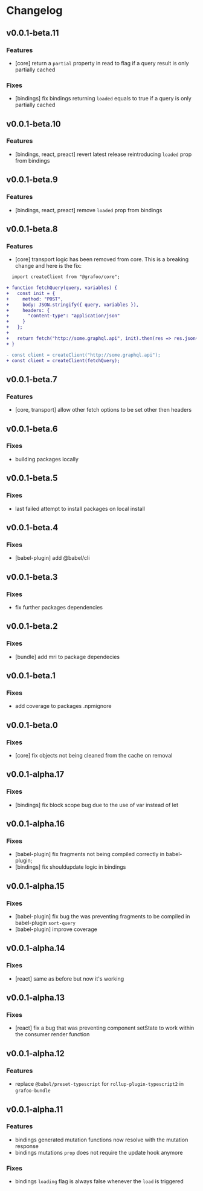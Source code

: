 # Changelog

## v0.0.1-beta.11

### Features

- [core] return a `partial` property in read to flag if a query result is only partially cached

### Fixes

- [bindings] fix bindings returning `loaded` equals to true if a query is only partially cached

## v0.0.1-beta.10

### Features

- [bindings, react, preact] revert latest release reintroducing `loaded` prop from bindings

## v0.0.1-beta.9

### Features

- [bindings, react, preact] remove `loaded` prop from bindings

## v0.0.1-beta.8

### Features

- [core] transport logic has been removed from core. This is a breaking change and here is the fix:

```diff
  import createClient from "@grafoo/core";

+ function fetchQuery(query, variables) {
+   const init = {
+     method: "POST",
+     body: JSON.stringify({ query, variables }),
+     headers: {
+       "content-type": "application/json"
+     }
+   };
+
+   return fetch("http://some.graphql.api", init).then(res => res.json());
+ }

- const client = createClient("http://some.graphql.api");
+ const client = createClient(fetchQuery);
```

## v0.0.1-beta.7

### Features

- [core, transport] allow other fetch options to be set other then headers

## v0.0.1-beta.6

### Fixes

- building packages locally

## v0.0.1-beta.5

### Fixes

- last failed attempt to install packages on local install

## v0.0.1-beta.4

### Fixes

- [babel-plugin] add @babel/cli

## v0.0.1-beta.3

### Fixes

- fix further packages dependencies

## v0.0.1-beta.2

### Fixes

- [bundle] add mri to package dependecies

## v0.0.1-beta.1

### Fixes

- add coverage to packages .npmignore

## v0.0.1-beta.0

### Fixes

- [core] fix objects not being cleaned from the cache on removal

## v0.0.1-alpha.17

### Fixes

- [bindings] fix block scope bug due to the use of var instead of let

## v0.0.1-alpha.16

### Fixes

- [babel-plugin] fix fragments not being compiled correctly in babel-plugin;
- [bindings] fix shouldupdate logic in bindings

## v0.0.1-alpha.15

### Fixes

- [babel-plugin] fix bug the was preventing fragments to be compiled in babel-plugin `sort-query`
- [babel-plugin] improve coverage

## v0.0.1-alpha.14

### Fixes

- [react] same as before but now it's working

## v0.0.1-alpha.13

### Fixes

- [react] fix a bug that was preventing component setState to work within the consumer render function

## v0.0.1-alpha.12

### Features

- replace `@babel/preset-typescript` for `rollup-plugin-typescript2` in `grafoo-bundle`

## v0.0.1-alpha.11

### Features

- bindings generated mutation functions now resolve with the mutation response
- bindings mutations `prop` does not require the update hook anymore

### Fixes

- bindings `loading` flag is always false whenever the `load` is triggered
